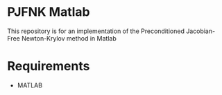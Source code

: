 # PJFNK Matlab
This repository is for an implementation of the Preconditioned Jacobian-Free Newton-Krylov method in Matlab

# Requirements

- MATLAB
